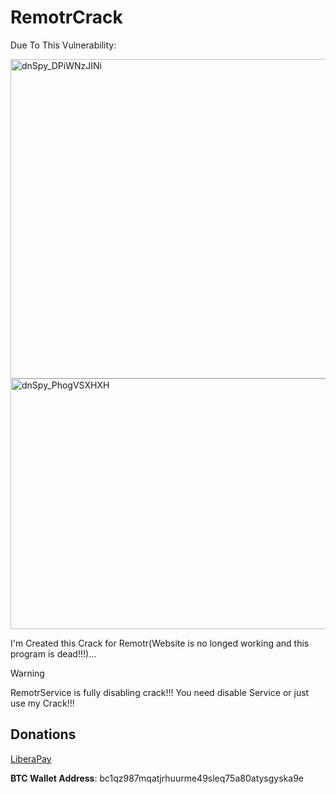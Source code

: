 # RemotrCrack

Due To This Vulnerability:

<img width="630" height="511" alt="dnSpy_DPiWNzJINi" src="https://github.com/user-attachments/assets/9fb51279-34ed-4734-98ad-9c56ae42f26a" />

<img width="928" height="401" alt="dnSpy_PhogVSXHXH" src="https://github.com/user-attachments/assets/a623403e-d114-48bb-a7eb-7066a1fb7715" />

I'm Created this Crack for Remotr(Website is no longed working and this program is dead!!!)...

> [!WARNING]
> RemotrService is fully disabling crack!!! You need disable Service or just use my Crack!!!

## Donations

[LiberaPay](https://liberapay.com/RikkoMatsumatoOfficial/donate)

**BTC Wallet Address**: bc1qz987mqatjrhuurme49sleq75a80atysgyska9e
